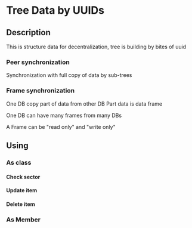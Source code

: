 # Tree Data by UUIDs

## Description
This is structure data for decentralization, tree is building by bites of uuid

### Peer synchronization
Synchronization with full copy of data by sub-trees

### Frame synchronization
One DB copy part of data from other DB
Part data is data frame

One DB can have many frames from many DBs

A Frame can be "read only" and "write only"

## Using
### As class
#### Check sector
#### Update item
#### Delete item

### As Member
